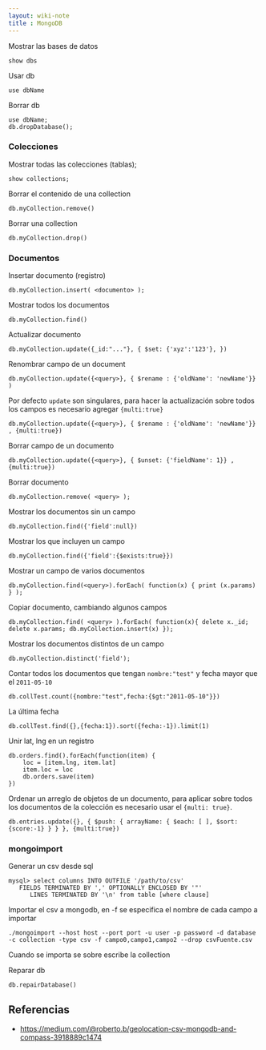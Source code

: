 ```yaml
---
layout: wiki-note
title : MongoDB
---
```

Mostrar las bases de datos

    show dbs

Usar db

    use dbName

Borrar db

    use dbName;
    db.dropDatabase();

### Colecciones

Mostrar todas las colecciones (tablas);

	show collections;

Borrar el contenido de una collection

	db.myCollection.remove()

Borrar una collection

	db.myCollection.drop()


### Documentos

Insertar documento (registro)

    db.myCollection.insert( <documento> );

Mostrar todos los documentos

	db.myCollection.find()

Actualizar documento

    db.myCollection.update({_id:"..."}, { $set: {'xyz':'123'}, })

Renombrar campo de un document

    db.myCollection.update({<query>}, { $rename : {'oldName': 'newName'}} )

Por defecto `update` son singulares, para hacer la actualización sobre todos los campos es necesario agregar `{multi:true}`

    db.myCollection.update({<query>}, { $rename : {'oldName': 'newName'}} , {multi:true})

Borrar campo de un documento

    db.myCollection.update({<query>}, { $unset: {'fieldName': 1}} , {multi:true})

Borrar documento

    db.myCollection.remove( <query> );

Mostrar los documentos sin un campo

    db.myCollection.find({'field':null})

Mostrar los que incluyen un campo

    db.myCollection.find({'field':{$exists:true}})

Mostrar un campo de varios documentos

    db.myCollection.find(<query>).forEach( function(x) { print (x.params) } );

Copiar documento, cambiando algunos campos

    db.myCollection.find( <query> ).forEach( function(x){ delete x._id; delete x.params; db.myCollection.insert(x) });

Mostrar los documentos distintos de un campo

    db.myCollection.distinct('field');

Contar todos los documentos que tengan `nombre:"test"` y fecha mayor que el `2011-05-10`

	db.collTest.count({nombre:"test",fecha:{$gt:"2011-05-10"}})

La última fecha

	db.collTest.find({},{fecha:1}).sort({fecha:-1}).limit(1)

Unir lat, lng en un registro

    db.orders.find().forEach(function(item) {
        loc = [item.lng, item.lat]
        item.loc = loc
        db.orders.save(item)
    })

Ordenar un arreglo de objetos de un documento, para aplicar sobre todos los documentos de la colección es necesario usar el `{multi: true}`.

    db.entries.update({}, { $push: { arrayName: { $each: [ ], $sort: {score:-1} } } }, {multi:true})

### mongoimport
Generar un csv desde sql

	mysql> select columns INTO OUTFILE '/path/to/csv'
	   FIELDS TERMINATED BY ',' OPTIONALLY ENCLOSED BY '"'
	      LINES TERMINATED BY '\n' from table [where clause]

Importar el csv a mongodb, en -f se especifica el nombre de cada campo a importar

	./mongoimport --host host --port port -u user -p password -d database -c collection -type csv -f campo0,campo1,campo2 --drop csvFuente.csv

Cuando se importa se sobre escribe la collection

Reparar db

	db.repairDatabase()

## Referencias

* https://medium.com/@roberto.b/geolocation-csv-mongodb-and-compass-3918889c1474
